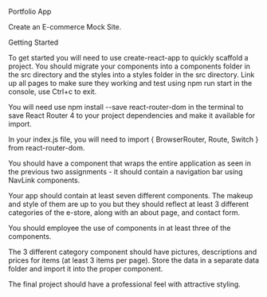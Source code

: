 Portfolio App


Create an E-commerce Mock Site.

Getting Started  

To get started you will need to use create-react-app to quickly scaffold a project. You should migrate your components into a components folder in the src directory and the styles into a styles folder in the src directory. Link up all pages to make sure they working and test using npm run start in the console, use Ctrl+c to exit.

You will need use npm install --save react-router-dom in the terminal to save React Router 4 to your project dependencies and make it available for import.

In your index.js file, you will need to import { BrowserRouter, Route, Switch } from react-router-dom.

You should have a <BaseLayout> component that wraps the entire application as seen in the previous two assignments - it should contain a navigation bar using NavLink components.

Your app should contain at least seven different components. The makeup and style of them are up to you but they should reflect at least 3 different categories of the e-store, along with an about page, and contact form.

You should employee the use of <Link> components in at least three of the components.

The 3 different category component should have pictures, descriptions and prices for items (at least 3 items per page). Store the data in a separate data folder and import it into the proper component.

The final project should have a professional feel with attractive styling.